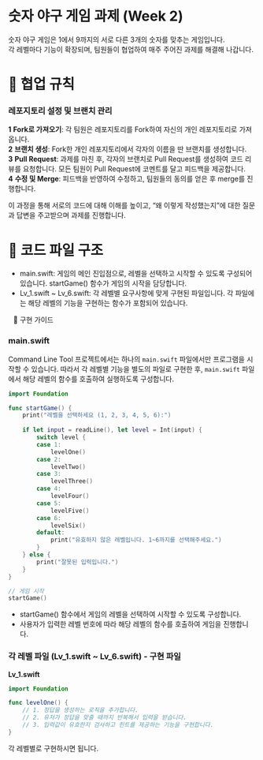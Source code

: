 # 숫자 야구 게임 과제 (Week 2)
숫자 야구 게임은 1에서 9까지의 서로 다른 3개의 숫자를 맞추는 게임입니다. <br>
각 레벨마다 기능이 확장되며, 팀원들이 협업하여 매주 주어진 과제를 해결해 나갑니다.

# 📝 협업 규칙
### 레포지토리 설정 및 브랜치 관리
**1** **Fork로 가져오기**: 각 팀원은 레포지토리를 Fork하여 자신의 개인 레포지토리로 가져옵니다.<br>
**2** **브랜치 생성**: Fork한 개인 레포지토리에서 각자의 이름을 딴 브랜치를 생성합니다.<br>
**3** **Pull Request**: 과제를 마친 후, 각자의 브랜치로 Pull Request를 생성하여 코드 리뷰를 요청합니다. 모든 팀원이 Pull Request에 코멘트를 달고 피드백을 제공합니다. <br>
**4** **수정 및 Merge**: 피드백을 반영하여 수정하고, 팀원들의 동의를 얻은 후 merge를 진행합니다. <br>

이 과정을 통해 서로의 코드에 대해 이해를 높이고, “왜 이렇게 작성했는지”에 대한 질문과 답변을 주고받으며 과제를 진행합니다.
# 📂 코드 파일 구조
* main.swift: 게임의 메인 진입점으로, 레벨을 선택하고 시작할 수 있도록 구성되어 있습니다. startGame() 함수가 게임의 시작을 담당합니다.
* Lv_1.swift ~ Lv_6.swift: 각 레벨별 요구사항에 맞게 구현된 파일입니다. 각 파일에는 해당 레벨의 기능을 구현하는 함수가 포함되어 있습니다.

⠀📜 구현 가이드

### main.swift
Command Line Tool 프로젝트에서는 하나의 `main.swift` 파일에서만 프로그램을 시작할 수 있습니다. 따라서 각 레벨별 기능을 별도의 파일로 구현한 후, `main.swift` 파일에서 해당 레벨의 함수를 호출하여 실행하도록 구성합니다.

```swift
import Foundation

func startGame() {
    print("레벨을 선택하세요 (1, 2, 3, 4, 5, 6):")
    
    if let input = readLine(), let level = Int(input) {
        switch level {
        case 1:
            levelOne()
        case 2:
            levelTwo()
        case 3:
            levelThree()
        case 4:
            levelFour()
        case 5:
            levelFive()
        case 6:
            levelSix()
        default:
            print("유효하지 않은 레벨입니다. 1~6까지를 선택해주세요.")
        }
    } else {
        print("잘못된 입력입니다.")
    }
}

// 게임 시작
startGame()
```
* startGame() 함수에서 게임의 레벨을 선택하여 시작할 수 있도록 구성합니다.
* 사용자가 입력한 레벨 번호에 따라 해당 레벨의 함수를 호출하여 게임을 진행합니다.


### 각 레벨 파일 (Lv_1.swift ~ Lv_6.swift) - 구현 파일

**Lv_1.swift**

```swift
import Foundation

func levelOne() {
    // 1. 정답을 생성하는 로직을 추가합니다.
    // 2. 유저가 정답을 맞출 때까지 반복해서 입력을 받습니다.
    // 3. 입력값이 유효한지 검사하고 힌트를 제공하는 기능을 구현합니다.
}
```

각 레벨별로 구현하시면 됩니다.
